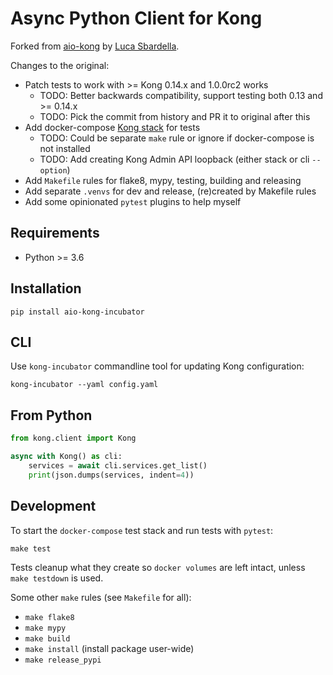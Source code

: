 # Async Python Client for Kong

Forked from [aio-kong](https://github.com/lendingblock/aio-kong)
by [Luca Sbardella](https://github.com/lsbardel).

Changes to the original:
- Patch tests to work with >= Kong 0.14.x and 1.0.0rc2 works
  - TODO: Better backwards compatibility, support testing both 0.13 and >= 0.14.x
  - TODO: Pick the commit from history and PR it to original after this
- Add docker-compose [Kong stack](https://github.com/asyrjasalo/kongpose) for tests
  - TODO: Could be separate `make` rule or ignore if docker-compose is not installed
  - TODO: Add creating Kong Admin API loopback (either stack or cli `--option`)
- Add `Makefile` rules for flake8, mypy, testing, building and releasing
- Add separate `.venvs`  for dev and release, (re)created by Makefile rules
- Add some opinionated `pytest` plugins to help myself

## Requirements

- Python >= 3.6

## Installation

    pip install aio-kong-incubator

## CLI

Use `kong-incubator` commandline tool for updating Kong configuration:

    kong-incubator --yaml config.yaml

## From Python

```python
from kong.client import Kong

async with Kong() as cli:
    services = await cli.services.get_list()
    print(json.dumps(services, indent=4))
```

## Development

To start the `docker-compose` test stack and run tests with `pytest`:

    make test

Tests cleanup what they create so `docker volumes` are left intact,
unless `make testdown` is used.

Some other `make` rules (see `Makefile` for all):

- `make flake8`
- `make mypy`
- `make build`
- `make install` (install package user-wide)
- `make release_pypi`


